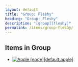 ```yaml
---
layout: default
title: "Group: Fleshy"
heading: "Group: Fleshy"
description: "[group][fleshy]"
permalink: /items/group-fleshy/
---
```



## Items in Group

<ul class="list-items clearfix">
    <li><a href="{{site.baseurl}}/items/default-apple/"><img src="{{site.baseurl}}/assets/img/items/itemcubes/default_apple.png" data-toggle="tooltip" title="Apple [node][default:apple]"></a></li>
</ul>
